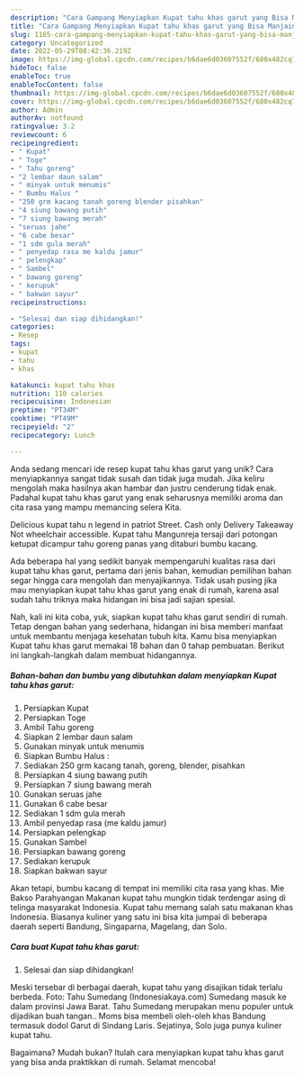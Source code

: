 ```yaml
---
description: "Cara Gampang Menyiapkan Kupat tahu khas garut yang Bisa Manjain Lidah"
title: "Cara Gampang Menyiapkan Kupat tahu khas garut yang Bisa Manjain Lidah"
slug: 1165-cara-gampang-menyiapkan-kupat-tahu-khas-garut-yang-bisa-manjain-lidah
category: Uncategorized
date: 2022-05-29T08:42:36.219Z
image: https://img-global.cpcdn.com/recipes/b6dae6d03607552f/680x482cq70/kupat-tahu-khas-garut-foto-resep-utama.jpg
hideToc: false
enableToc: true
enableTocContent: false
thumbnail: https://img-global.cpcdn.com/recipes/b6dae6d03607552f/680x482cq70/kupat-tahu-khas-garut-foto-resep-utama.jpg
cover: https://img-global.cpcdn.com/recipes/b6dae6d03607552f/680x482cq70/kupat-tahu-khas-garut-foto-resep-utama.jpg
author: Admin
authorAv: notfound
ratingvalue: 3.2
reviewcount: 6
recipeingredient:
- " Kupat"
- " Toge"
- " Tahu goreng"
- "2 lembar daun salam"
- " minyak untuk menumis"
- " Bumbu Halus "
- "250 grm kacang tanah goreng blender pisahkan"
- "4 siung bawang putih"
- "7 siung bawang merah"
- "seruas jahe"
- "6 cabe besar"
- "1 sdm gula merah"
- " penyedap rasa me kaldu jamur"
- " pelengkap"
- " Sambel"
- " bawang goreng"
- " kerupuk"
- " bakwan sayur"
recipeinstructions:

- "Selesai dan siap dihidangkan!"
categories:
- Resep
tags:
- kupat
- tahu
- khas

katakunci: kupat tahu khas 
nutrition: 110 calories
recipecuisine: Indonesian
preptime: "PT34M"
cooktime: "PT49M"
recipeyield: "2"
recipecategory: Lunch

---
```





Anda sedang mencari ide resep kupat tahu khas garut yang unik? Cara menyiapkannya sangat tidak susah dan tidak juga mudah. Jika keliru mengolah maka hasilnya akan hambar dan justru cenderung tidak enak. Padahal kupat tahu khas garut yang enak seharusnya memiliki aroma dan cita rasa yang mampu memancing selera Kita.





Delicious kupat tahu n legend in patriot Street. Cash only Delivery Takeaway Not wheelchair accessible. Kupat tahu Mangunreja tersaji dari potongan ketupat dicampur tahu goreng panas yang ditaburi bumbu kacang.

Ada beberapa hal yang sedikit banyak mempengaruhi kualitas rasa dari kupat tahu khas garut, pertama dari jenis bahan, kemudian pemilihan bahan segar hingga cara mengolah dan menyajikannya. Tidak usah pusing jika mau menyiapkan kupat tahu khas garut yang enak di rumah, karena asal sudah tahu triknya maka hidangan ini bisa jadi sajian spesial.






Nah, kali ini kita coba, yuk, siapkan kupat tahu khas garut sendiri di rumah. Tetap dengan bahan yang sederhana, hidangan ini bisa memberi manfaat untuk membantu menjaga kesehatan tubuh kita. Kamu bisa menyiapkan Kupat tahu khas garut memakai 18 bahan dan 0 tahap pembuatan. Berikut ini langkah-langkah dalam membuat hidangannya.

<!--inarticleads1-->

##### Bahan-bahan dan bumbu yang dibutuhkan dalam menyiapkan Kupat tahu khas garut:

1. Persiapkan  Kupat
1. Persiapkan  Toge
1. Ambil  Tahu goreng
1. Siapkan 2 lembar daun salam
1. Gunakan  minyak untuk menumis
1. Siapkan  Bumbu Halus :
1. Sediakan 250 grm kacang tanah, goreng, blender, pisahkan
1. Persiapkan 4 siung bawang putih
1. Persiapkan 7 siung bawang merah
1. Gunakan seruas jahe
1. Gunakan 6 cabe besar
1. Sediakan 1 sdm gula merah
1. Ambil  penyedap rasa (me kaldu jamur)
1. Persiapkan  pelengkap
1. Gunakan  Sambel
1. Persiapkan  bawang goreng
1. Sediakan  kerupuk
1. Siapkan  bakwan sayur


Akan tetapi, bumbu kacang di tempat ini memiliki cita rasa yang khas. Mie Bakso Parahyangan Makanan kupat tahu mungkin tidak terdengar asing di telinga masyarakat Indonesia. Kupat tahu memang salah satu makanan khas Indonesia. Biasanya kuliner yang satu ini bisa kita jumpai di beberapa daerah seperti Bandung, Singaparna, Magelang, dan Solo. 

<!--inarticleads2-->

##### Cara buat Kupat tahu khas garut:


1. Selesai dan siap dihidangkan!

Meski tersebar di berbagai daerah, kupat tahu yang disajikan tidak terlalu berbeda. Foto: Tahu Sumedang (Indonesiakaya.com) Sumedang masuk ke dalam provinsi Jawa Barat. Tahu Sumedang merupakan menu populer untuk dijadikan buah tangan.. Moms bisa membeli oleh-oleh khas Bandung termasuk dodol Garut di Sindang Laris. Sejatinya, Solo juga punya kuliner kupat tahu. 

Bagaimana? Mudah bukan? Itulah cara menyiapkan kupat tahu khas garut yang bisa anda praktikkan di rumah. Selamat mencoba!
